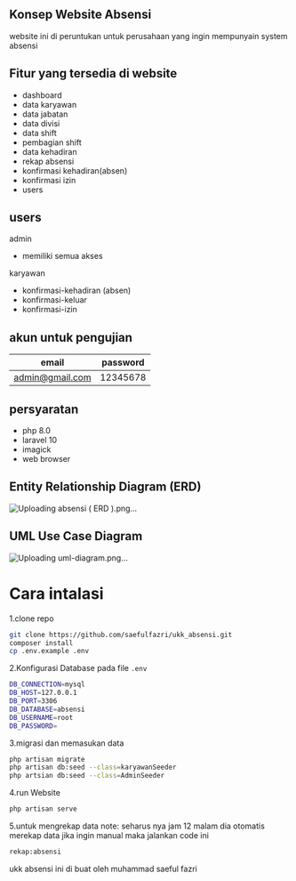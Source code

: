 ## Konsep Website Absensi
website ini di peruntukan untuk perusahaan yang ingin mempunyain system absensi

## Fitur yang tersedia di website
- dashboard
- data karyawan
- data jabatan
- data divisi
- data shift
- pembagian shift
- data kehadiran
- rekap absensi
- konfirmasi kehadiran(absen)
- konfirmasi izin
- users


## users 
admin

- memiliki semua akses

karyawan
 
- konfirmasi-kehadiran (absen)
- konfirmasi-keluar
- konfirmasi-izin

## akun untuk pengujian

| email | password |
| ------ | ------ |
| admin@gmail.com | 12345678 |


## persyaratan 
- php 8.0
- laravel 10
- imagick
- web browser

## Entity Relationship Diagram (ERD)
![Uploading absensi ( ERD ).png…]()


## UML Use Case Diagram

![Uploading uml-diagram.png…]()

# Cara intalasi 

1.clone repo
```sh
git clone https://github.com/saefulfazri/ukk_absensi.git
composer install
cp .env.example .env
```

2.Konfigurasi Database pada file `.env`
```sh
DB_CONNECTION=mysql
DB_HOST=127.0.0.1
DB_PORT=3306
DB_DATABASE=absensi
DB_USERNAME=root
DB_PASSWORD=
```
3.migrasi dan memasukan data 
```sh
php artisan migrate
php artisan db:seed --class=karyawanSeeder
php artsian db:seed --class=AdminSeeder
```
4.run Website
```sh
php artisan serve
```
5.untuk mengrekap data 
note: seharus nya jam 12 malam dia otomatis merekap data jika ingin manual maka jalankan code ini
```sh
rekap:absensi
```

ukk absensi ini di buat oleh muhammad saeful fazri

